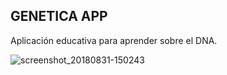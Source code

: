 ## GENETICA APP
Aplicación educativa para aprender sobre el DNA.

![screenshot_20180831-150243](https://user-images.githubusercontent.com/18273057/44933627-671fb700-ad2f-11e8-8080-6ae601823e7e.png)

